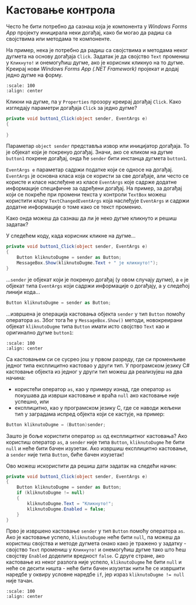 # Кастовање контрола

Често ће бити потребно да сазнаш која је компонента у *Windows Forms App*
пројекту иницирала неки догађај, како би могао да радиш са својствима или
методама те компоненте.

На пример, нека је потребно да радиш са својствима и методама неког дугмета
на основу догађаја `Click`. Задатак је да својство `Text` промениш у
`Кликнуто!` и онемогућиш дугме, ако је корисник кликнуо на то дугме.
Креирај нови *Windows Forms App (.NET Framework)* пројекат и додај једно дугме
на форму.

```{image} images/kastovanje-01.png
:scale: 100
:align: center
```

Кликни на дугме, па у `Properties` прозору креирај догађај `Click`. Како
изгледају параметри догађаја `Click` за једно дугме?

```cs
private void button1_Click(object sender, EventArgs e)
{
    
}
```

Параметар `object sender` представља извор или иницијатор догађаја. То је
објекат који је покренуо догађај. Значи, ако се кликом на дугме `button1`
покрене догађај, онда ће `sender` бити инстанца дугмета `button1`.

`EventArgs e` параметар садржи податке који се односе на догађај. `EventArgs`
је основна класа која се користи за све догађаје, али често се користе и класе
наслеђене из класе `EventArgs` које садрже додатне информације специфичне за
одређени догађај. На пример, за догађај који се покреће при промени текста у
контроли `TextBox` можеш користити класу `TextChangedEventArgs` која наслеђује
`EventArgs` и садржи додатне информације о томе како се текст променио.

Како онда можеш да сазнаш да ли је неко дугме кликнуто и решиш задатак?

У следећем коду, када корисник кликне на дугме...

```cs
private void button1_Click(object sender, EventArgs e)
{
    Button kliknutoDugme = sender as Button;
    MessageBox.Show(kliknutoDugme.Text + " је кликнуто!");
}
```

...`sender` је објекат који је покренуо догађај (у овом случају дугме), a `e`
је објекат типа `EventArgs` који садржи информације о догађају, а у следећој
линији кода...

```cs
Button kliknutoDugme = sender as Button;
```

...извршена је операција кастовања објекта `sender` у тип `Button` помоћу
оператора `as`. Због тога ће у `MessageBox.Show()` методи, новокреирани објекат
`kliknutoDugme` типа `Button` имати исто својство `Text` као и оригинално дугме
`button1`:

```{image} images/kastovanje-02.png
:scale: 100
:align: center
```

Са кастовањем си се сусрео још у првом разреду, где си променљиве једног типа
експлицитно кастовао у други тип. У програмском језику C# кастовање објекта из
једног у други тип можеш да реализујеш на два начина:

* користећи оператор `as`, као у примеру изнад, где оператор `as` покушава да
изврши кастовање и враћа `null` ако кастовање није успешно, или
* експлицитно, као у програмском језику C, где се наводи жељени тип у заградама
испред објекта који се кастује, на пример:

```cs
Button kliknutoDugme = (Button)sender;
```

Зашто је боље користити оператор `as` од експлицитног кастовања? Ако користиш
оператор `as`, а `sender` није типа `Button`, `kliknutoDugme` ће бити `null` и
неће бити бачен изузетак. Ако извршиш експлицитно кастовање, а `sender` није
типа `Button`, биће бачен изузетак!

Ово можеш искористити да решиш дати задатак на следећи начин:

```cs
private void button1_Click(object sender, EventArgs e)
{
    Button kliknutoDugme = sender as Button;
    if (kliknutoDugme != null)
    {
        kliknutoDugme.Text = "Кликнуто!";
        kliknutoDugme.Enabled = false;
    }
}
```

Прво је извршено кастовање `sender` у тип `Button` помоћу оператора `as`. Ако
је кастовање успело, `kliknutoDugme` неће бити `null`, па можеш да користиш
својства и методе дугмета онако како је тражено у задатку - својство `Text`
промениш у `Кликнуто!` и онемогућиш дугме тако што ћеш својству `Enabled`
доделити вредност `false`. С друге стране, ако кастовање из неког разлога није
успело, `kliknutoDugme` ће бити `null` и неће се десити ништа - неће бити бачен
изузетак нити ће се извршити наредбе у оквиру условне наредбе `if`, јер израз
`kliknutoDugme != null` није тачан.

```{image} images/kastovanje-03.png
:scale: 100
:align: center
```
